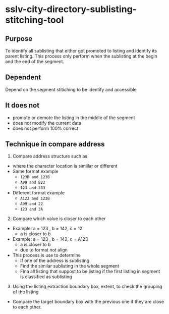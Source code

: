 # sslv-city-directory-sublisting-stitching-tool

## Purpose
To identify all sublisting that either got promoted to listing and identify its parent listing. This process only perform when the sublisting at the begin and the end of the segment.

## Dependent
Depend on the segment stitiching to be identify and accessible

## It does not
- promote or demote the listing in the middle of the segment
- does not modify the current data
- does not perform 100% correct

## Technique in compare address
1. Compare address structure such as 
  - where the character location is simiilar or different
  - Same format example 
    - ``` 123B and 123B ```
    - ``` A99 and B22 ``` 
    - ``` 123 and 333 ```
  - Different format example
    - ```A123 and 123B ```
    - ``` A99 and 22 ``` 
    - ``` 123 and 3A ```
2. Compare which value is closer to each other
  - Example: a = 123 , b = 142, c = 12
    - a is closer to b
  - Example: a = 123 , b = 142, c = A123
    - a is closer to b
    - due to format not align
  - This process is use to determine
    - If one of the address is sublisting
    - Find the similar sublisting in the whole segment
    - Fina all listing that suppost to be listing if the first listing in segment is classified as sublisting
3. Using the listing extraction boundary box, extent, to check the grouping of the listing
  - Compare the target boundary box with the previous one if they are close to each other.